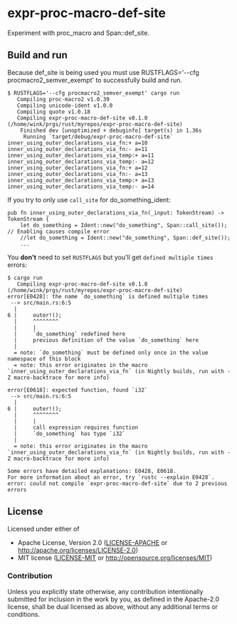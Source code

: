 # expr-proc-macro-def-site

Experiment with proc_macro and Span::def_site.

## Build and run

Because def_site is being used you must use RUSTFLAGS='--cfg procmacro2_semver_exempt'
to successfully build and run.

```
$ RUSTFLAGS='--cfg procmacro2_semver_exempt' cargo run
   Compiling proc-macro2 v1.0.39
   Compiling unicode-ident v1.0.0
   Compiling quote v1.0.18
   Compiling expr-proc-macro-def-site v0.1.0 (/home/wink/prgs/rust/myrepos/expr-proc-macro-def-site)
    Finished dev [unoptimized + debuginfo] target(s) in 1.36s
     Running `target/debug/expr-proc-macro-def-site`
inner_using_outer_declarations_via_fn:+ a=10
inner_using_outer_declarations_via_fn:- a=11
inner_using_outer_declarations_via_temp:+ a=11
inner_using_outer_declarations_via_temp:- a=12
inner_using_outer_declarations_via_fn:+ a=12
inner_using_outer_declarations_via_fn:- a=13
inner_using_outer_declarations_via_temp:+ a=13
inner_using_outer_declarations_via_temp:- a=14
```

If you try to only use `call_site` for do_something_ident:
```
pub fn inner_using_outer_declarations_via_fn(_input: TokenStream) -> TokenStream {
    let do_something = Ident::new("do_something", Span::call_site()); // Enabling causes compile error
    //let do_something = Ident::new("do_something", Span::def_site());
    ...
```
You **don't** need to set `RUSTFLAGS` but you'll get `defined multiple times` errors:
```
$ cargo run
   Compiling expr-proc-macro-def-site v0.1.0 (/home/wink/prgs/rust/myrepos/expr-proc-macro-def-site)
error[E0428]: the name `do_something` is defined multiple times
 --> src/main.rs:6:5
  |
6 |     outer!();
  |     ^^^^^^^^
  |     |
  |     `do_something` redefined here
  |     previous definition of the value `do_something` here
  |
  = note: `do_something` must be defined only once in the value namespace of this block
  = note: this error originates in the macro `inner_using_outer_declarations_via_fn` (in Nightly builds, run with -Z macro-backtrace for more info)

error[E0618]: expected function, found `i32`
 --> src/main.rs:6:5
  |
6 |     outer!();
  |     ^^^^^^^^
  |     |
  |     call expression requires function
  |     `do_something` has type `i32`
  |
  = note: this error originates in the macro `inner_using_outer_declarations_via_fn` (in Nightly builds, run with -Z macro-backtrace for more info)

Some errors have detailed explanations: E0428, E0618.
For more information about an error, try `rustc --explain E0428`.
error: could not compile `expr-proc-macro-def-site` due to 2 previous errors
```

## License

Licensed under either of

- Apache License, Version 2.0 ([LICENSE-APACHE](LICENSE-APACHE) or http://apache.org/licenses/LICENSE-2.0)
- MIT license ([LICENSE-MIT](LICENSE-MIT) or http://opensource.org/licenses/MIT)

### Contribution

Unless you explicitly state otherwise, any contribution intentionally submitted
for inclusion in the work by you, as defined in the Apache-2.0 license, shall
be dual licensed as above, without any additional terms or conditions.

